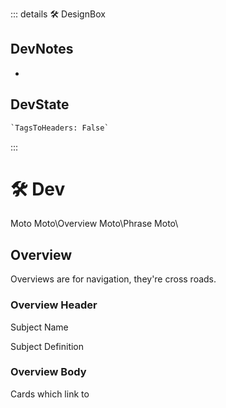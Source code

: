 ::: details 🛠 <dev>DesignBox</dev>

## DevNotes

-

## DevState

```py
`TagsToHeaders: False`
```

:::

# 🛠 <dev>Dev</dev>

Moto
Moto\Overview
Moto\Phrase
Moto\

## Overview

Overviews are for navigation, they're cross roads.

### Overview Header

Subject Name

Subject Definition

### Overview Body

Cards which link to
